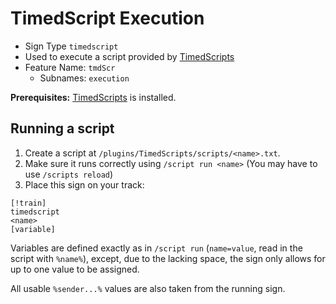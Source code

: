 # **TimedScript Execution**

- Sign Type `timedscript`
- Used to execute a script provided by [TimedScripts](https://www.spigotmc.org/resources/timed-scripts.28121)
- Feature Name: `tmdScr`
    - Subnames: `execution`

**Prerequisites:** [TimedScripts](https://www.spigotmc.org/resources/timed-scripts.28121) is installed.

## Running a script

1. Create a script at `/plugins/TimedScripts/scripts/<name>.txt`.
2. Make sure it runs correctly using `/script run <name>` (You may have to use `/scripts reload`)
3. Place this sign on your track:

```
[!train]
timedscript
<name>
[variable]
```

Variables are defined exactly as in `/script run` (`name=value`, read in the script with `%name%`), except, due to the
lacking space, the sign only allows for up to one value to be assigned.

All usable `%sender...%` values are also taken from the running sign.